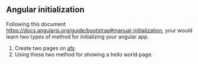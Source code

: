## Angular initialization

Following this document https://docs.angularjs.org/guide/bootstrap#manual-initialization, your would learn two types of method for initializing your angular app.

1. Create two pages on [afs](https://github.com/AngularStudyGroup/afs)
2. Using these two method for showing a hello world page.
